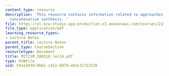 ```yaml
---
content_type: resource
description: 'This resource contains information related to approaches: granular and
  concatenative synthesis. '
file: https://ol-ocw-studio-app-production.s3.amazonaws.com/courses/21m-380-music-and-technology-algorithmic-and-generative-music-spring-2010/541e243d0bb1c4126079e62c3c722126_MIT21M_380S10_lec14.pdf
file_type: application/pdf
learning_resource_types:
- Lecture Notes
parent_title: Lecture Notes
parent_type: CourseSection
resourcetype: Document
title: MIT21M_380S10_lec14.pdf
type: OCWFile
uid: 541e243d-0bb1-c412-6079-e62c3c722126
---
```

